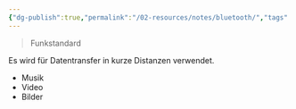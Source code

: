 ```yaml
---
{"dg-publish":true,"permalink":"/02-resources/notes/bluetooth/","tags":[null],"updated":"2024-07-19T10:44:06.424+02:00"}
---
```


> Funkstandard

Es wird für Datentransfer in kurze Distanzen verwendet.
- Musik
- Video
- Bilder
